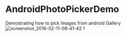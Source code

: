 # AndroidPhotoPickerDemo
Demostrating how to pick Images from android Gallery
![screenshot_2016-02-11-08-41-42 1](https://cloud.githubusercontent.com/assets/897731/12970761/75645960-d09b-11e5-9aa7-9b97e2c6bed3.png)
